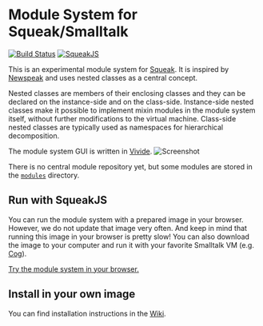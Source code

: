 # Module System for Squeak/Smalltalk

[![Build Status](https://travis-ci.org/hpi-swa/smalltalk-nested-classes.svg?branch=master)](https://travis-ci.org/hpi-swa/smalltalk-nested-classes)
[![SqueakJS](https://img.shields.io/badge/SqueakJS-Try%20now-blue.svg)](https://bertfreudenberg.github.io/SqueakJS/run/#url=https://raw.githubusercontent.com/hpi-swa/smalltalk-nested-classes/images&files=[ModuleSystem.1.image,ModuleSystem.1.changes])

This is an experimental module system for [Squeak](http://squeak.org/). It is inspired by [Newspeak](http://www.newspeaklanguage.org/) and uses nested classes as a central concept.

Nested classes are members of their enclosing classes and they can be declared on the instance-side and on the class-side. Instance-side nested classes make it possible to implement mixin modules in the module system itself, without further modifications to the virtual machine. Class-side nested classes are typically used as namespaces for hierarchical decomposition.

The module system GUI is written in [Vivide](https://github.com/hpi-swa/vivide).
![Screenshot](https://raw.githubusercontent.com/hpi-swa/smalltalk-nested-classes/images/screenshot_squeak.png?token=ACQlWIxyVsvZfqZlN7O75MpbeySAg1cDks5V3vY_wA%3D%3D)

There is no central module repository yet, but some modules are stored in the [`modules`](https://github.com/hpi-swa/smalltalk-nested-classes/tree/master/modules) directory.

## Run with SqueakJS
You can run the module system with a prepared image in your browser. However, we do not update that image very often. And keep in mind that running this image in your browser is pretty slow! You can also download the image to your computer and run it with your favorite Smalltalk VM (e.g. [Cog](http://www.mirandabanda.org/files/Cog/VM/)).

[Try the module system in your browser.](https://bertfreudenberg.github.io/SqueakJS/run/#url=https://raw.githubusercontent.com/hpi-swa/smalltalk-nested-classes/images&files=[ModuleSystem.1.image,ModuleSystem.1.changes])

## Install in your own image
You can find installation instructions in the [Wiki](https://github.com/hpi-swa/smalltalk-nested-classes/wiki).
